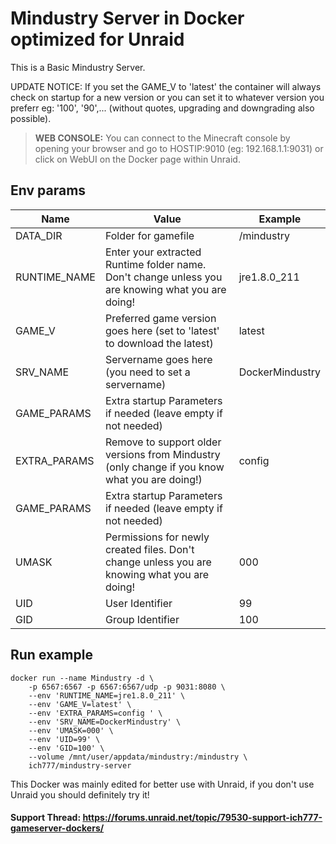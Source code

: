 # Mindustry Server in Docker optimized for Unraid
This is a Basic Mindustry Server.

UPDATE NOTICE: If you set the GAME_V to 'latest' the container will always check on startup for a new version or you can set it to whatever version you preferr eg: '100', '90',... (without quotes, upgrading and downgrading also possible).

>**WEB CONSOLE:** You can connect to the Minecraft console by opening your browser and go to HOSTIP:9010 (eg: 192.168.1.1:9031) or click on WebUI on the Docker page within Unraid.

## Env params
| Name | Value | Example |
| --- | --- | --- |
| DATA_DIR | Folder for gamefile | /mindustry |
| RUNTIME_NAME | Enter your extracted Runtime folder name. Don't change unless you are knowing what you are doing! | jre1.8.0_211 |
| GAME_V | Preferred game version goes here (set to 'latest' to download the latest) | latest |
| SRV_NAME | Servername goes here (you need to set a servername) | DockerMindustry |
| GAME_PARAMS | Extra startup Parameters if needed (leave empty if not needed) | |
| EXTRA_PARAMS | Remove to support older versions from Mindustry (only change if you know what you are doing!) | config  |
| GAME_PARAMS | Extra startup Parameters if needed (leave empty if not needed) | |
| UMASK | Permissions for newly created files. Don't change unless you are knowing what you are doing! | 000 |
| UID | User Identifier | 99 |
| GID | Group Identifier | 100 |

## Run example
```
docker run --name Mindustry -d \
	-p 6567:6567 -p 6567:6567/udp -p 9031:8080 \
	--env 'RUNTIME_NAME=jre1.8.0_211' \
	--env 'GAME_V=latest' \
	--env 'EXTRA_PARAMS=config ' \
	--env 'SRV_NAME=DockerMindustry' \
	--env 'UMASK=000' \
	--env 'UID=99' \
	--env 'GID=100' \
	--volume /mnt/user/appdata/mindustry:/mindustry \
	ich777/mindustry-server
```


This Docker was mainly edited for better use with Unraid, if you don't use Unraid you should definitely try it!

#### Support Thread: https://forums.unraid.net/topic/79530-support-ich777-gameserver-dockers/
